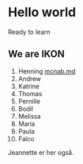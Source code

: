 # Hello world

Ready to learn

## We are IKON

1. Henning [mcnab.md](mcnab)
2. Andrew
3. Katrine
4. Thomas
5. Pernille
6. Bodil
7. Melissa
8. Maria
9. Paula
10. Falco

Jeannette er her også.

